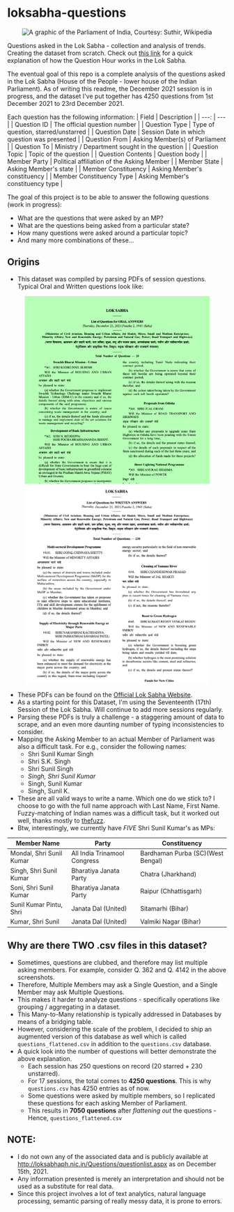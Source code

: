 # loksabha-questions

<p align="center">
  <img src="https://upload.wikimedia.org/wikipedia/commons/2/2c/Indian_Parliament.svg" alt="A graphic of the Parliament of India, Courtesy: Suthir, Wikipedia"/>
</p>

Questions asked in the Lok Sabha - collection and analysis of trends. Creating the dataset from scratch. Check out [this link](https://youthincmag.com/explained-question-hour-and-zero-hour-parliamentary-proceedings) for a quick explanation of how the Question Hour works in the Lok Sabha.

The eventual goal of this repo is a complete analysis of the questions asked in the Lok Sabha (House of the People - lower house of the Indian Parliament). As of writing this readme, the December 2021 session is in progress, and the dataset I've put together has 4250 questions from 1st December 2021 to 23rd December 2021.

Each question has the following information:
| Field | Description |
| ---: | --- |
| Question ID | The official question number |
| Question Type | Type of question, starred/unstarred |
| Question Date | Session Date in which question was presented |
| Question From | Asking Member(s) of Parliament |
| Question To | Ministry / Department sought in the question |
| Question Topic | Topic of the question |
| Question Contents | Question body |
| Member Party | Political affiliation of the Asking Member |
| Member State | Asking Member's state |
| Member Constituency | Asking Member's constituency |
| Member Constituency Type | Asking Member's constituency type |


The goal of this project is to be able to answer the following questions (work in progress):
* What are the questions that were asked by an MP?
* What are the questions being asked from a particular state?
* How many questions were asked around a particular topic?
* And many more combinations of these...
  
## Origins
* This dataset was compiled by parsing PDFs of session questions. Typical Oral and Written questions look like:

<p align="center">
  <img src="/doc/img/sample_oral.png" alt="Sample Page from List of Oral Questions in a Session" width=425/>
  <img src="/doc/img/sample_written.png" alt="Sample Page from List of Oral Questions in a Session" width=425/>
</p>

* These PDFs can be found on the [Official Lok Sabha Website](http://loksabhaph.nic.in/Questions/questionlist.aspx).
* As a starting point for this Dataset, I'm using the Seventeenth (17th) Session of the Lok Sabha. Will continue to add more sessions regularly.
* Parsing these PDFs is truly a challenge - a staggering amount of data to scrape, and an even more daunting number of typing inconsistencies to consider.
* Mapping the Asking Member to an actual Member of Parliament was also a difficult task. For e.g., consider the following names:
  - Shri Sunil Kumar Singh
  - Shri S.K. Singh
  - Shri Sunil Singh
  - *Singh, Shri Sunil Kumar*
  - Singh, Sunil Kumar
  - Singh, Sunil K.
* These are all valid ways to write a name. Which one do we stick to? I choose to go with the full name approach with Last Name, First Name. Fuzzy-matching of Indian names was a difficult task, but it worked out well, thanks mostly to [thefuzz](https://github.com/seatgeek/thefuzz).
* Btw, interestingly, we currently have *FIVE* Shri Sunil Kumar's as MPs:


| Member Name | Party | Constituency |
| --- | --- | --- |
| Mondal, Shri Sunil Kumar | All India Trinamool Congress	| Bardhaman Purba (SC)(West Bengal) |
| Singh, Shri Sunil Kumar	| Bharatiya Janata Party	| Chatra (Jharkhand) |
| Soni, Shri Sunil Kumar	| Bharatiya Janata Party	| Raipur (Chhattisgarh) |
| Sunil Kumar Pintu, Shri	| Janata Dal (United)	| Sitamarhi (Bihar) |
| Kumar, Shri Sunil	| Janata Dal (United)	| Valmiki Nagar (Bihar) |


## Why are there TWO .csv files in this dataset?

* Sometimes, questions are clubbed, and therefore may list multiple asking members. For example, consider Q. 362 and Q. 4142 in the above screenshots.
* Therefore, Multiple Members may ask a Single Question, and a Single Member may ask Multiple Questions.
* This makes it harder to analyze questions - specifically operations like grouping / aggregating in a dataset.
* This Many-to-Many relationship is typically addressed in Databases by means of a bridging table.
* However, considering the scale of the problem, I decided to ship an augmented version of this database as well which is called `questions_flattened.csv` in addition to the `questions.csv` database. 
* A quick look into the number of questions will better demonstrate the above explanation.
  - Each session has 250 questions on record (20 starred + 230 unstarred).
  - For 17 sessions, the total comes to **4250 questions**. This is why `questions.csv` has 4250 entries as of now.
  - Some questions were asked by multiple members, so I replicated these questions for each asking Member of Parliament.
  - This results in **7050 questions** after *flattening out* the questions - Hence, `questions_flattened.csv`


## NOTE: 
* I do not own any of the associated data and is publicly available at http://loksabhaph.nic.in/Questions/questionlist.aspx as on December 15th, 2021. 
* Any information presented is merely an interpretation and should not be used as a substitute for real data.
* Since this project involves a lot of text analytics, natural language processing, semantic parsing of really messy data, it is prone to errors.
